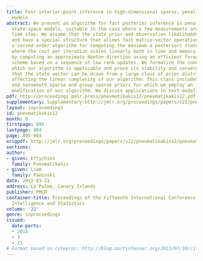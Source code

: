 ```yaml
---
title: Fast interior-point inference in high-dimensional sparse, penalized state-space
  models
abstract: We present an algorithm for fast posterior inference in penalized high-dimensional
  state-space models, suitable in the case where a few measurements are taken in each
  time step. We assume that the state prior and observation likelihoods are log-concave
  and have a special structure that allows fast matrix-vector operations. We derive
  a second-order algorithm for computing the maximum a posteriori state path estimate,
  where the cost per iteration scales linearly both in time and memory. This is done
  by computing an approximate Newton direction using an efficient forward-backward
  scheme based on a sequence of low rank updates. We formalize the conditions under
  which our algorithm is applicable and prove its stability and convergence. We show
  that the state vector can be drawn from a large class of prior distributions without
  affecting the linear complexity of our algorithm. This class includes both Gaussian
  and nonsmooth sparse and group sparse priors for which we employ an interior point
  modification of our algorithm. We discuss applications in text modeling and neuroscience.
pdf: http://proceedings.pmlr.press/pnevmatikakis12/pnevmatikakis12.pdf
supplementary: Supplementary:http://jmlr.org/proceedings/papers/v22/pnevmatikakis12/pnevmatikakis12Supple.pdf
layout: inproceedings
id: pnevmatikakis12
month: 0
firstpage: 895
lastpage: 904
page: 895-904
origpdf: http://jmlr.org/proceedings/papers/v22/pnevmatikakis12/pnevmatikakis12.pdf
sections: 
author:
- given: Eftychios
  family: Pnevmatikakis
- given: Liam
  family: Paninski
date: 2012-03-21
address: La Palma, Canary Islands
publisher: PMLR
container-title: Proceedings of the Fifteenth International Conference on Artificial
  Intelligence and Statistics
volume: '22'
genre: inproceedings
issued:
  date-parts:
  - 2012
  - 3
  - 21
# Format based on citeproc: http://blog.martinfenner.org/2013/07/30/citeproc-yaml-for-bibliographies/
---
```

